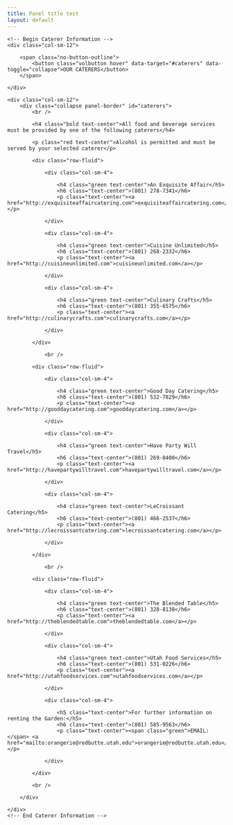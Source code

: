 ```yaml
---
title: Panel title test
layout: default
---
```


<div class="row-fluid">
		
	<!-- Begin Caterer Information -->
	<div class="col-sm-12">
	
		<span class="no-button-outline">
			<button class="volbutton hover" data-target="#caterers" data-toggle="collapse">OUR CATERERS</button>
		</span>
		
	</div>
		
	<div class="col-sm-12">
		<div class="collapse panel-border" id="caterers">
			<br />
						
			<h4 class="bold text-center">All food and beverage services must be provided by one of the following caterers</h4>
			
			<p class="red text-center">Alcohol is permitted and must be served by your selected caterer</p>
			
			<div class="row-fluid">
			
				<div class="col-sm-4">
				
					<h4 class="green text-center">An Exquisite Affair</h5>
					<h6 class="text-center">(801) 278-7341</h6>
					<p class="text-center"><a href="http://exquisiteaffaircatering.com">exquisiteaffaircatering.com</a></p>
				
				</div>
				
				<div class="col-sm-4">
					
					<h4 class="green text-center">Cuisine Unlimited</h5>
					<h6 class="text-center">(801) 268-2332</h6>
					<p class="text-center"><a href="http://cuisineunlimited.com">cuisineunlimited.com</a></p>
					
				</div>
				
				<div class="col-sm-4">
					
					<h4 class="green text-center">Culinary Crafts</h5>
					<h6 class="text-center">(801) 355-6575</h6>
					<p class="text-center"><a href="http://culinarycrafts.com">culinarycrafts.com</a></p>
				
				</div>
				
			</div>
				
				<br />
				
			<div class="row-fluid">
				
				<div class="col-sm-4">
				
					<h4 class="green text-center">Good Day Catering</h5>
					<h6 class="text-center">(801) 532-7829</h6>
					<p class="text-center"><a href="http://gooddaycatering.com">gooddaycatering.com</a></p>
					
				</div>
				
				<div class="col-sm-4">
					
					<h4 class="green text-center">Have Party Will Travel</h5>
					<h6 class="text-center">(801) 269-8400</h6>
					<p class="text-center"><a href="http://havepartywilltravel.com">havepartywilltravel.com</a></p>
					
				</div>
				
				<div class="col-sm-4">
					
					<h4 class="green text-center">LeCroissant Catering</h5>
					<h6 class="text-center">(801) 466-2537</h6>
					<p class="text-center"><a href="http://lecroissantcatering.com">lecroissantcatering.com</a></p>
				
				</div>

			</div>
				
				<br />
				
			<div class="row-fluid">

				<div class="col-sm-4">
				
					<h4 class="green text-center">The Blended Table</h5>
					<h6 class="text-center">(801) 328-8138</h6>
					<p class="text-center"><a href="http://theblendedtable.com">theblendedtable.com</a></p>
					
				</div>
				
				<div class="col-sm-4">
					
					<h4 class="green text-center">Utah Food Services</h5>
					<h6 class="text-center">(801) 531-0226</h6>
					<p class="text-center"><a href="http://utahfoodservices.com">utahfoodservices.com</a></p>
					
				</div>
				
				<div class="col-sm-4">
					
					<h5 class="text-center">For further information on renting the Garden:</h5>
					<h6 class="text-center">(801) 585-9563</h6>
					<p class="text-center"><span class="green">EMAIL:</span> <a href="mailto:orangerie@redbutte.utah.edu">orangerie@redbutte.utah.edu</a></p>
				
				</div>
				
			</div>
						
			<br />
		
		</div>
			
	</div>
	<!-- End Caterer Information -->

</div>